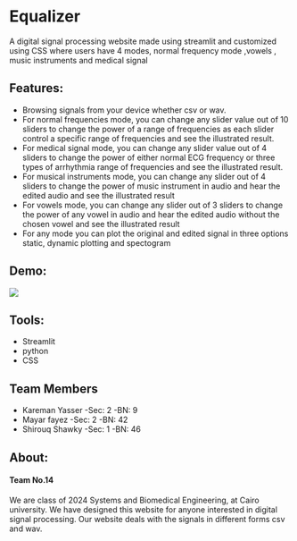 # Equalizer
A digital signal processing website made using streamlit and customized using CSS where users have 4 modes, normal frequency mode ,vowels , music instruments and medical signal   


## Features:
  * Browsing signals from your device whether csv or wav.
  * For normal frequencies mode, you can change any slider value out of 10 sliders to change the power of a range of frequencies as each slider control a specific range of     frequencies and see the illustrated result.
  * For medical signal mode, you can change any slider value out of 4 sliders to change the power of either normal ECG frequency or three types of arrhythmia range of frequencies and see the illustrated result.
  * For musical instruments mode, you can change any slider out of 4 sliders to change the power of music instrument in audio and hear the edited audio and see the illustrated result
  * For vowels mode, you can change any slider out of 3 sliders to change the power of any vowel in audio and hear the edited audio without the chosen vowel and see the illustrated result
  * For any mode you can plot the original and edited signal in three options static, dynamic plotting and spectogram 



 ## Demo:
 ![](https://github.com/sbme-tutorials/sbe3110_f22_task2-sbe3110_f22_task2_team-14/blob/main/DEMO.gif)
 
 
## Tools:
  * Streamlit
  * python
  * CSS
 
 
 ## Team Members
  * Kareman Yasser  -Sec: 2   -BN:  9
  * Mayar fayez     -Sec: 2   -BN:  42
  * Shirouq Shawky  -Sec: 1   -BN:  46


## About:
 #### Team No.14
We are class of 2024 Systems and Biomedical Engineering, at Cairo university. We have designed this website for anyone interested in digital signal processing. Our website deals with the signals in different forms csv and wav.
